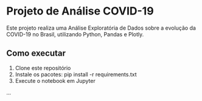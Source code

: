# Projeto de Análise COVID-19

Este projeto realiza uma Análise Exploratória de Dados sobre a evolução da COVID-19 no Brasil, utilizando Python, Pandas e Plotly.

## Como executar

1. Clone este repositório
2. Instale os pacotes:
   pip install -r requirements.txt
3. Execute o notebook em Jupyter

...
